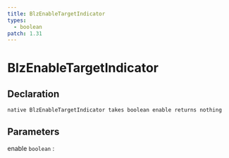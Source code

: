 ```yaml
---
title: BlzEnableTargetIndicator
types:
  - boolean
patch: 1.31
---
```


# BlzEnableTargetIndicator

## Declaration

```jass
native BlzEnableTargetIndicator takes boolean enable returns nothing
```

## Parameters
enable `boolean`
: 
